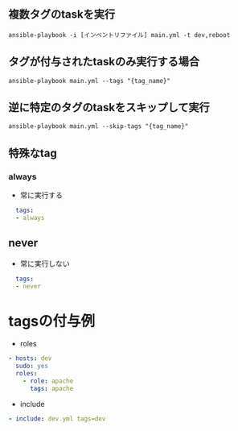 ## 複数タグのtaskを実行
```
ansible-playbook -i [インベントリファイル] main.yml -t dev,reboot
```

## タグが付与されたtaskのみ実行する場合
```
ansible-playbook main.yml --tags "{tag_name}"
```

## 逆に特定のタグのtaskをスキップして実行
```
ansible-playbook main.yml --skip-tags "{tag_name}"
```

## 特殊なtag
### always
- 常に実行する
```yml
  tags:
  - always
```
## never
- 常に実行しない
```yml
  tags:
  - never
```

# tagsの付与例
- roles
```yml
- hosts: dev
  sudo: yes
  roles:
    - role: apache
      tags: apache
```
- include
```yml
- include: dev.yml tags=dev
```

